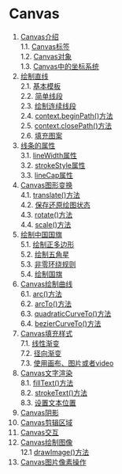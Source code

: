 # Canvas
1. [Canvas介绍](./Canvas介绍.md#canvas介绍)    
 1.1. [Canvas标签](./Canvas介绍.md#canvas标签)    
 1.2. [Canvas对象](./Canvas介绍.md#canvas对象)    
 1.3. [Canvas中的坐标系统](./Canvas介绍.md#canvas中的坐标系统)    
2. [绘制直线](./绘制直线.md#绘制直线)    
 2.1. [基本模板](./绘制直线.md#基本模板)    
 2.2. [简单线段](./绘制直线.md#简单线段)    
 2.3. [绘制连续线段](./绘制直线.md#绘制连续线段)    
 2.4. [context.beginPath()方法](./绘制直线.md#contextbeginpath方法)    
 2.5. [context.closePath()方法](./绘制直线.md#contextclosepath方法)    
 2.6. [填充图案](./绘制直线.md#填充图案)    
3. [线条的属性](./线条的属性.md#线条的属性)    
 3.1. [lineWidth属性](./线条的属性.md#linewidth属性)    
 3.2. [strokeStyle属性](./线条的属性.md#strokestyle属性)    
 3.3. [lineCap属性](./线条的属性.md#linecap属性)    
4. [Canvas图形变换](./Canvas图形变换.md#canvas图形变换)    
 4.1. [translate()方法](./Canvas图形变换.md#translate方法)    
 4.2. [保存还原绘图状态](./Canvas图形变换.md#保存还原绘图状态)    
 4.3. [rotate()方法](./Canvas图形变换.md#rotate方法)    
 4.4. [scale()方法](./Canvas图形变换.md#scale方法)    
5. [绘制中国国旗](./绘制中国国旗.md#绘制中国国旗)    
 5.1. [绘制正多边形](./绘制中国国旗.md#绘制正多边形)    
 5.2. [绘制五角星](./绘制中国国旗.md#绘制五角星)    
 5.3. [非零环绕规则](./绘制中国国旗.md#非零环绕规则)    
 5.4. [绘制国旗](./绘制中国国旗.md#绘制国旗)    
6. [Canvas绘制曲线](./Canvas绘制曲线.md#Canvas绘制曲线)    
 6.1. [arc()方法](./Canvas绘制曲线.md#arc方法)    
 6.2. [arcTo()方法](./Canvas绘制曲线.md#arcto方法)    
 6.3. [quadraticCurveTo()方法](./Canvas绘制曲线.md#quadraticcurveto方法)    
 6.4. [bezierCurveTo()方法](./Canvas绘制曲线.md#beziercurveto方法)    
7. [Canvas填充样式](./Canvas填充样式.md#canvas填充样式)    
 7.1. [线性渐变](./Canvas填充样式.md#线性渐变)    
 7.2. [径向渐变](./Canvas填充样式.md#径向渐变)    
 7.3. [使用画布、图片或者video](./Canvas填充样式.md#使用画布图片或者video)    
8. [Canvas文字渲染](./Canvas文字渲染.md#canvas文字渲染)    
 8.1. [fillText()方法](./Canvas文字渲染.md#filltext方法)    
 8.2. [strokeText()方法](./Canvas文字渲染.md#stroketext方法)    
 8.3. [设置文本位置](./Canvas文字渲染.md#设置文本位置)    
9. [Canvas阴影](./Canvas阴影.md#canvas阴影)    
10. [Canvas剪辑区域](./Canvas剪辑区域.md#canvas剪辑区域)    
11. [Canvas交互](./Canvas交互.md#canvas交互)    
12. [Canvas绘制图像](./Canvas绘制图像.md#canvas绘制图像)    
 12.1 [drawImage()方法](./Canvas绘制图像.md#drawImage方法)    
13. [Canvas图片像素操作](./Canvas图片像素操作.md#Canvas图片像素操作)    
